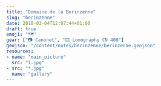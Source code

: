 ```yaml
---
title: "Domaine de la Berinzenne"
slug: "berinzenne"
date: 2018-03-04T12:07:44+01:00
draft: true
emoji: "🗺"
gear: ["📷 Canonet", "🎞 Lomography CN 400"]
geojson: "/content/notes/berinzenne/berinzenne.geojson"
resources:
- name: "main_picture"
  src: "1.jpg"
- src: "*.jpg"
  name: "gallery"
---
```


